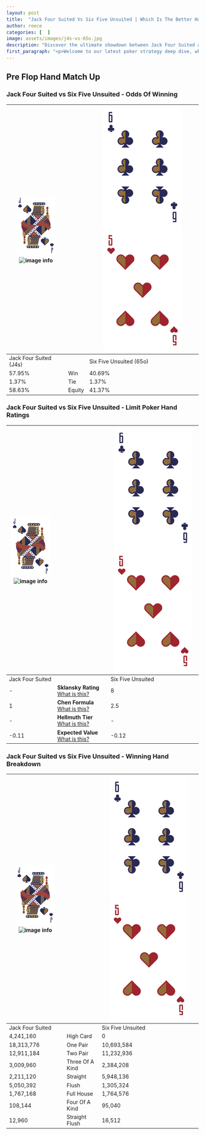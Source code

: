 ```yaml
---
layout: post
title:  "Jack Four Suited Vs Six Five Unsuited | Which Is The Better Hand In Poker? A Complete Guide"
author: reece
categories: [  ]
image: assets/images/j4s-vs-65o.jpg
description: "Discover the ultimate showdown between Jack Four Suited and Six Five Unsuited in poker! Uncover the odds, strategies, and scenarios where one hand triumphs over the other. Get ready to up your poker game with this thrilling analysis."
first_paragraph: "<p>Welcome to our latest poker strategy deep dive, where we're pitting two distinct hands against each other in a high-stakes showdown: Jack Four Suited vs Six Five Unsuited.</p><p>In the dynamic world of poker, every decision counts, and knowing which hand holds the upper hand is key to your success at the table.</p><p>In this article, we'll dissect these two hands, explore the scenarios where one dominates the other, and equip you with the knowledge to make strategic choices that can tip the odds in your favor.</p><p>Get ready to unravel the intriguing dynamics of these poker hands and elevate your game to new heights.</p>"
---
```




[comment]: # (sp0)

## Pre Flop Hand Match Up

<div class="table hand-ratings" markdown="1"> 



### Jack Four Suited vs Six Five Unsuited - Odds Of Winning


    
| ![image info](assets/images/hand1/J.png) ![image info](assets/images/hand1/4s.png) |  | ![image info](assets/images/hand2/6.png) ![image info](assets/images/hand2/5o.png) |
| -------- | -------- | -------- |
| Jack Four Suited (J4s) |  | Six Five Unsuited (65o) |
| 57.95% | Win | 40.69% |
| 1.37% | Tie | 1.37% |
| 58.63% | Equity | 41.37% |




[comment]: # (sp1)



### Jack Four Suited vs Six Five Unsuited - Limit Poker Hand Ratings


    
| ![image info](assets/images/hand1/J.png) ![image info](assets/images/hand1/4s.png) |  | ![image info](assets/images/hand2/6.png) ![image info](assets/images/hand2/5o.png) |
| -------- | -------- | -------- |
| Jack Four Suited |  | Six Five Unsuited |
| - | **Sklansky Rating** [What is this?](/sklansky-rating-explained) | 8 |
| 1 | **Chen Formula** [What is this?](/chen-formula-explained) | 2.5 |
| - | **Hellmuth Tier** [What is this?](/Hellmuth-tier-explained) | - |
| -0.11 | **Expected Value** [What is this?](/expected-value-explained) | -0.12 |




[comment]: # (sp2)



### Jack Four Suited vs Six Five Unsuited - Winning Hand Breakdown


    
| ![image info](assets/images/hand1/J.png) ![image info](assets/images/hand1/4s.png) |  | ![image info](assets/images/hand2/6.png) ![image info](assets/images/hand2/5o.png) |
| -------- | -------- | -------- |
| Jack Four Suited |  | Six Five Unsuited |
| 4,241,160 | High Card | 0 |
| 18,313,776 | One Pair | 10,693,584 |
| 12,911,184 | Two Pair | 11,232,936 |
| 3,009,960 | Three Of A Kind | 2,384,208 |
| 2,211,120 | Straight | 5,948,136 |
| 5,050,392 | Flush | 1,305,324 |
| 1,767,168 | Full House | 1,764,576 |
| 108,144 | Four Of A Kind | 95,040 |
| 12,960 | Straight Flush | 16,512 |




[comment]: # (sp3)



</div>

[comment]: # (sp4)



[comment]: # (sp5)

